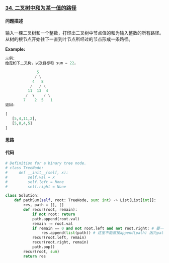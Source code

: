 ### [34. 二叉树中和为某一值的路径](https://leetcode-cn.com/problems/er-cha-shu-zhong-he-wei-mou-yi-zhi-de-lu-jing-lcof/)

#### 问题描述
输入一棵二叉树和一个整数，打印出二叉树中节点值的和为输入整数的所有路径。从树的根节点开始往下一直到叶节点所经过的节点形成一条路径。

**Example:**
```python
示例:
给定如下二叉树，以及目标和 sum = 22，

              5
             / \
            4   8
           /   / \
          11  13  4
         /  \    / \
        7    2  5   1
返回:

[
   [5,4,11,2],
   [5,8,4,5]
]
```

#### 思路

#### 代码

```python
# Definition for a binary tree node.
# class TreeNode:
#     def __init__(self, x):
#         self.val = x
#         self.left = None
#         self.right = None

class Solution:
    def pathSum(self, root: TreeNode, sum: int) -> List[List[int]]:
        res, path = [], []
        def recur(root, remain):
            if not root: return
            path.append(root.val)
            remain -= root.val
            if remain == 0 and not root.left and not root.right: # 要一直到叶节点的路径才满足要求
                res.append(list(path)) # 这里不能直接append(path) 因为path一直在变，这里要list(path),相当于复制
            recur(root.left, remain)
            recur(root.right, remain)
            path.pop()
        recur(root, sum)
        return res
```